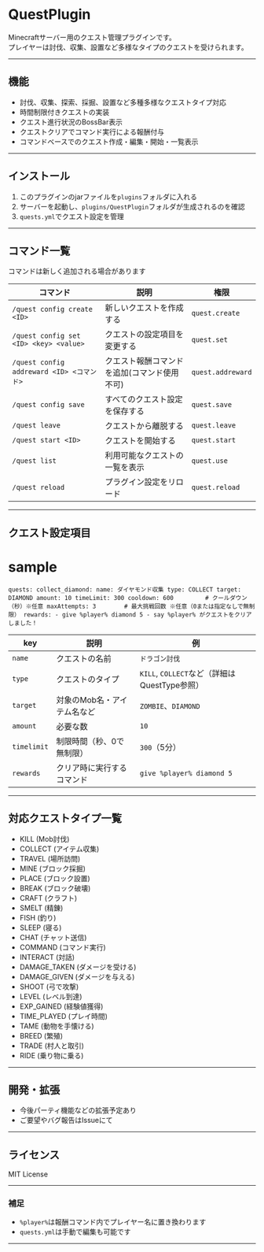 # QuestPlugin

Minecraftサーバー用のクエスト管理プラグインです。  
プレイヤーは討伐、収集、設置など多様なタイプのクエストを受けられます。

---

## 機能

- 討伐、収集、探索、採掘、設置など多種多様なクエストタイプ対応
- 時間制限付きクエストの実装
- クエスト進行状況のBossBar表示
- クエストクリアでコマンド実行による報酬付与
- コマンドベースでのクエスト作成・編集・開始・一覧表示

---

## インストール

1. このプラグインのjarファイルを`plugins`フォルダに入れる
2. サーバーを起動し、`plugins/QuestPlugin`フォルダが生成されるのを確認
3. `quests.yml`でクエスト設定を管理

---

## コマンド一覧
コマンドは新しく追加される場合があります

| コマンド                                 | 説明              | 権限                |
|--------------------------------------|-----------------|-------------------|
| `/quest config create <ID>`          | 新しいクエストを作成する    | `quest.create`    |
| `/quest config set <ID> <key> <value>` | クエストの設定項目を変更する  | `quest.set`       |
| `/quest config addreward <ID> <コマンド>` | クエスト報酬コマンドを追加(コマンド使用不可)   | `quest.addreward` |
| `/quest config save`                 | すべてのクエスト設定を保存する | `quest.save`      |
| `/quest leave`                       | クエストから離脱する      | `quest.leave`     |
| `/quest start <ID>`                  | クエストを開始する       | `quest.start`     |
| `/quest list`                        | 利用可能なクエストの一覧を表示 | `quest.use`       |
| `/quest reload`                      | プラグイン設定をリロード    | `quest.reload`    |

---

## クエスト設定項目
# sample
`quests:
  collect_diamond:
    name: ダイヤモンド収集
    type: COLLECT
    target: DIAMOND
    amount: 10
    timeLimit: 300
    cooldown: 600         # クールダウン（秒）※任意
    maxAttempts: 3        # 最大挑戦回数 ※任意（0または指定なしで無制限）
    rewards:
      - give %player% diamond 5
      - say %player% がクエストをクリアしました！`

| key          | 説明                        | 例                       |
|--------------|-----------------------------|--------------------------|
| `name`       | クエストの名前               | `ドラゴン討伐`            |
| `type`       | クエストのタイプ             | `KILL`, `COLLECT`など（詳細はQuestType参照）|
| `target`     | 対象のMob名・アイテム名など | `ZOMBIE`、`DIAMOND`       |
| `amount`     | 必要な数                   | `10`                     |
| `timelimit`  | 制限時間（秒、0で無制限）    | `300`（5分）              |
| `rewards`    | クリア時に実行するコマンド   | `give %player% diamond 5` |

---

## 対応クエストタイプ一覧

- KILL (Mob討伐)
- COLLECT (アイテム収集)
- TRAVEL (場所訪問)
- MINE (ブロック採掘)
- PLACE (ブロック設置)
- BREAK (ブロック破壊)
- CRAFT (クラフト)
- SMELT (精錬)
- FISH (釣り)
- SLEEP (寝る)
- CHAT (チャット送信)
- COMMAND (コマンド実行)
- INTERACT (対話)
- DAMAGE_TAKEN (ダメージを受ける)
- DAMAGE_GIVEN (ダメージを与える)
- SHOOT (弓で攻撃)
- LEVEL (レベル到達)
- EXP_GAINED (経験値獲得)
- TIME_PLAYED (プレイ時間)
- TAME (動物を手懐ける)
- BREED (繁殖)
- TRADE (村人と取引)
- RIDE (乗り物に乗る)

---

## 開発・拡張

- 今後パーティ機能などの拡張予定あり
- ご要望やバグ報告はIssueにて

---

## ライセンス

MIT License

---

### 補足

- `%player%`は報酬コマンド内でプレイヤー名に置き換わります
- `quests.yml`は手動で編集も可能です

---
